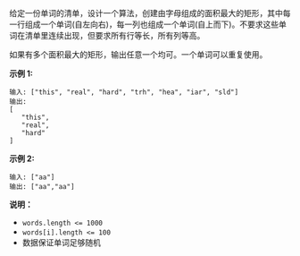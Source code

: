 给定一份单词的清单，设计一个算法，创建由字母组成的面积最大的矩形，其中每一行组成一个单词(自左向右)，每一列也组成一个单词(自上而下)。不要求这些单词在清单里连续出现，但要求所有行等长，所有列等高。

如果有多个面积最大的矩形，输出任意一个均可。一个单词可以重复使用。

**示例 1:**

```
输入: ["this", "real", "hard", "trh", "hea", "iar", "sld"]
输出:
[
   "this",
   "real",
   "hard"
]
```

**示例 2:**

```
输入: ["aa"]
输出: ["aa","aa"]
```

**说明：**

- `words.length <= 1000`
- `words[i].length <= 100`
- 数据保证单词足够随机